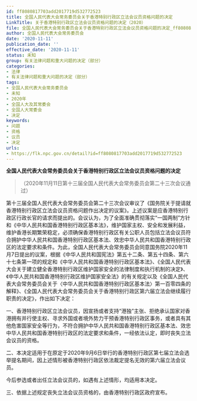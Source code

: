 ```yaml
---
id: ff8080817703add2017719d532772523
title: 全国人民代表大会常务委员会关于香港特别行政区立法会议员资格问题的决定
LinkTitle: 关于香港特别行政区立法会议员资格问题的决定（2020）
file: 全国人民代表大会常务委员会关于香港特别行政区立法会议员资格问题的决定_ff8080817703add2017719d532772523.docx
author: 全国人民代表大会常务委员会
date: '2020-11-11'
publication_date: ''
effective_date: '2020-11-11'
status: 未知
group: 有关法律问题和重大问题的决定（部分）
categories:
- 法律
- 有关法律问题和重大问题的决定（部分）
tags:
- 全国人民代表大会常务委员会
- 未知
- 2020年
- 全国人大及其常委会
- 全国人大常委会
- 决定
keywords:
- 问题
- 资格
- 议员
- 决定
urls:
- https://flk.npc.gov.cn/detail?id=ff8080817703add2017719d532772523
---
```


**全国人民代表大会常务委员会关于香港特别行政区立法会议员资格问题的决定**

> （2020年11月11日第十三届全国人民代表大会常务委员会第二十三次会议通过）

第十三届全国人民代表大会常务委员会第二十三次会议审议了《国务院关于提请就香港特别行政区立法会议员资格问题作出决定的议案》。上述议案是应香港特别行政区行政长官的请求而提出的。会议认为，为了全面准确贯彻落实“一国两制”方针和《中华人民共和国香港特别行政区基本法》，维护国家主权、安全和发展利益，维护香港长期繁荣稳定，必须确保香港特别行政区有关公职人员包括立法会议员符合拥护中华人民共和国香港特别行政区基本法、效忠中华人民共和国香港特别行政区的法定要求和条件。为此，全国人民代表大会常务委员会同意国务院2020年11月7日提出的议案，根据《中华人民共和国宪法》第五十二条、第五十四条、第六十七条第一项的规定和《中华人民共和国香港特别行政区基本法》、《全国人民代表大会关于建立健全香港特别行政区维护国家安全的法律制度和执行机制的决定》、《中华人民共和国香港特别行政区维护国家安全法》的有关规定以及《全国人民代表大会常务委员会关于〈中华人民共和国香港特别行政区基本法〉第一百零四条的解释》、《全国人民代表大会常务委员会关于香港特别行政区第六届立法会继续履行职责的决定》，作出如下决定：

一、香港特别行政区立法会议员，因宣扬或者支持“港独”主张、拒绝承认国家对香港拥有并行使主权、寻求外国或者境外势力干预香港特别行政区事务，或者具有其他危害国家安全等行为，不符合拥护中华人民共和国香港特别行政区基本法、效忠中华人民共和国香港特别行政区的法定要求和条件，一经依法认定，即时丧失立法会议员的资格。

二、本决定适用于在原定于2020年9月6日举行的香港特别行政区第七届立法会选举提名期间，因上述情形被香港特别行政区依法裁定提名无效的第六届立法会议员。

今后参选或者出任立法会议员的，如遇有上述情形，均适用本决定。

三、依据上述规定丧失立法会议员资格的，由香港特别行政区政府宣布。

